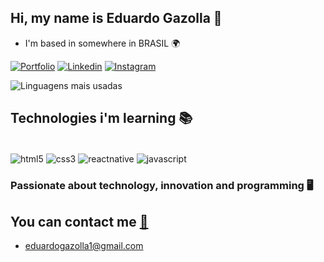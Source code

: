 ## Hi, my name is Eduardo Gazolla 👋
- I'm based in somewhere in BRASIL 🌍

[![Portfolio](https://img.shields.io/badge/Portfolio-%23000000.svg?style=for-the-badge&logo=firefox&logoColor=#FF7139)](https://eduardogazolla.vercel.app)
[![Linkedin](https://img.shields.io/badge/LinkedIn-0077B5?style=for-the-badge&logo=linkedin&logoColor=white)](https://www.linkedin.com/in/eduardogazolla/)
[![Instagram](https://img.shields.io/badge/Instagram-E4405F?style=for-the-badge&logo=instagram&logoColor=white)](https://www.instagram.com/eduardogazolla/)

![Linguagens mais usadas](https://github-readme-stats.vercel.app/api/top-langs/?username=eduardogazolla&layout=compact)

## Technologies i'm learning 📚

<div style="display: inline-block"><br/>
<img align= "center" alt="html5" src="https://img.shields.io/badge/HTML5-E34F26?style=for-the-badge&logo=html5&logoColor=white"/>
<img align= "center" alt="css3" src="https://img.shields.io/badge/CSS3-1572B6?style=for-the-badge&logo=css3&logoColor=white"/>
<img align= "center" alt="reactnative" src="https://img.shields.io/badge/React_Native-20232A?style=for-the-badge&logo=react&logoColor=61DAFB"/>
<img align= "center" alt="javascript" src="https://img.shields.io/badge/JavaScript-F7DF1E?style=for-the-badge&logo=javascript&logoColor=black"/>
</div><br/>

### Passionate about technology, innovation and programming 🖥️

## You can contact me [📩](https://eduardogazolla.vercel.app)
- eduardogazolla1@gmail.com
